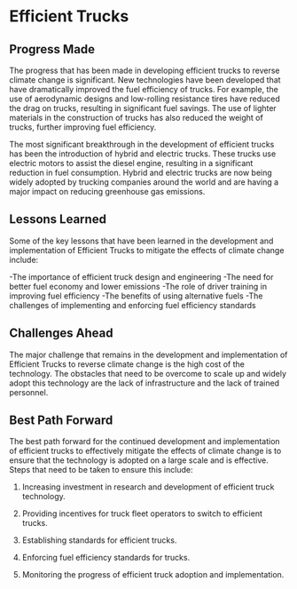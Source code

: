 # Efficient Trucks

## Progress Made

The progress that has been made in developing efficient trucks to reverse climate change is significant. New technologies have been developed that have dramatically improved the fuel efficiency of trucks. For example, the use of aerodynamic designs and low-rolling resistance tires have reduced the drag on trucks, resulting in significant fuel savings. The use of lighter materials in the construction of trucks has also reduced the weight of trucks, further improving fuel efficiency.

The most significant breakthrough in the development of efficient trucks has been the introduction of hybrid and electric trucks. These trucks use electric motors to assist the diesel engine, resulting in a significant reduction in fuel consumption. Hybrid and electric trucks are now being widely adopted by trucking companies around the world and are having a major impact on reducing greenhouse gas emissions.

## Lessons Learned

Some of the key lessons that have been learned in the development and implementation of Efficient Trucks to mitigate the effects of climate change include:

-The importance of efficient truck design and engineering
-The need for better fuel economy and lower emissions
-The role of driver training in improving fuel efficiency
-The benefits of using alternative fuels
-The challenges of implementing and enforcing fuel efficiency standards

## Challenges Ahead

The major challenge that remains in the development and implementation of Efficient Trucks to reverse climate change is the high cost of the technology. The obstacles that need to be overcome to scale up and widely adopt this technology are the lack of infrastructure and the lack of trained personnel.

## Best Path Forward

The best path forward for the continued development and implementation of efficient trucks to effectively mitigate the effects of climate change is to ensure that the technology is adopted on a large scale and is effective. Steps that need to be taken to ensure this include:

1) Increasing investment in research and development of efficient truck technology.

2) Providing incentives for truck fleet operators to switch to efficient trucks.

3) Establishing standards for efficient trucks.

4) Enforcing fuel efficiency standards for trucks.

5) Monitoring the progress of efficient truck adoption and implementation.
